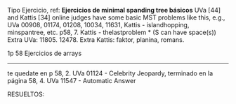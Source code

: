 Tipo
Ejercicio, ref:
**Ejercicios de minimal spanding tree básicos**
UVa [44] and Kattis [34] online judges have some basic MST problems like this, e.g., UVa 00908, 01174, 01208, 10034, 11631, Kattis - islandhopping, minspantree, etc. 
p58, 
  7. Kattis - thelastproblem * (S can have space(s))
  Extra UVa: 11805. 12478.
  Extra Kattis: faktor, planina, romans.


1p 58 Ejercicios de arrays

---------
te quedate en p 58, 2. UVa 01124 - Celebrity Jeopardy, terminado
en la página 58, 4. UVa 11547 - Automatic Answer
















RESUELTOS:
